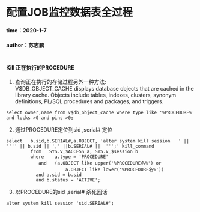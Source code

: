 # 配置JOB监控数据表全过程  
#### time：2020-1-7 
#### author：苏志鹏
# 
#### Kill 正在执行的PROCEDURE
1. 查询正在执行的存储过程另外一种方法:  
V$DB_OBJECT_CACHE displays database objects that are cached in the library cache. Objects include tables, indexes, clusters, synonym definitions, PL/SQL procedures and packages, and triggers.
```
select owner,name from v$db_object_cache where type like '%PROCEDURE%' and locks >0 and pins >0;
```


2. 通过PROCEDURE定位到sid ,serial# 
定位
```shell
select   b.sid,b.SERIAL#,a.OBJECT, 'alter system kill session   ' || '''' || b.sid || ',' ||b.SERIAL# ||  ''';' kill_command
         from   SYS.V_$ACCESS a, SYS.V_$session b
         where    a.type = 'PROCEDURE'
            and   (a.OBJECT like upper('%PROCEDURE名%') or
                      a.OBJECT like lower('%PROCEDURE名%'))
           and a.sid = b.sid
           and b.status = 'ACTIVE';
```

3. 以PROCEDURE的sid ,serial# 杀死回话  
```
alter system kill session 'sid,SERIAL#';
```